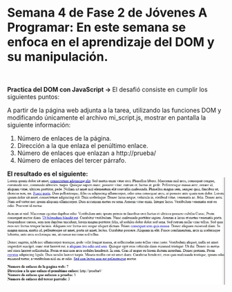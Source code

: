 <h1>Semana 4 de Fase 2 de Jóvenes A Programar: En este semana se enfoca en el aprendizaje del DOM y su manipulación.</h1> <br>

<strong> Practica del DOM con JavaScript -> </strong> El desafió consiste en cumplir los siguientes puntos: <br>

A partir de la página web adjunta a la tarea, utilizando las funciones DOM y modificando únicamente el archivo mi_script.js, mostrar en pantalla la siguiente información: <br>

<ol>
    <li>Número de enlaces de la página.</li>
    <li>Dirección a la que enlaza el penúltimo enlace.</li>
    <li>Número de enlaces que enlazan a http://prueba/</li>
    <li>Número de enlaces del tercer párrafo.</li>
</ol>

<strong> El resultado es el siguiente: </strong> <img src="Practica_DOM/resultados1.jpg">